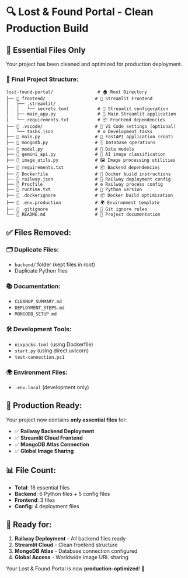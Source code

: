 # 🔍 Lost & Found Portal - Clean Production Build

## 🎯 **Essential Files Only**

Your project has been cleaned and optimized for production deployment.

### 📁 **Final Project Structure:**

```
lost-found-portal/                 # 🏠 Root Directory
├── 📂 frontend/                   # 🎨 Streamlit Frontend
│   ├── .streamlit/
│   │   └── secrets.toml           # 🔐 Streamlit configuration
│   ├── main_app.py                # 🎯 Main Streamlit application
│   └── requirements.txt           # 📦 Frontend dependencies
├── 📂 .vscode/                    # 🔧 VS Code settings (optional)
│   └── tasks.json                 # ⚙️ Development tasks
├── 📄 main.py                     # 🚀 FastAPI application (root)
├── 📄 mongodb.py                  # 🗄️ Database operations
├── 📄 model.py                    # 📝 Data models
├── 📄 gemini_api.py               # 🤖 AI image classification
├── 📄 image_utils.py              # 🖼️ Image processing utilities
├── 📄 requirements.txt            # 📦 Backend dependencies
├── 📄 Dockerfile                  # 🐳 Docker build instructions
├── 📄 railway.json                # 🚂 Railway deployment config
├── 📄 Procfile                    # ⚙️ Railway process config
├── 📄 runtime.txt                 # 🐍 Python version
├── 📄 .dockerignore               # 📦 Docker build optimization
├── 📄 .env.production             # 🌍 Environment template
├── 📄 .gitignore                  # 🚫 Git ignore rules
└── 📄 README.md                   # 📖 Project documentation
```

## ✅ **Files Removed:**

### 🗂️ **Duplicate Files:**
- `backend/` folder (kept files in root)
- Duplicate Python files

### 📚 **Documentation:**
- `CLEANUP_SUMMARY.md`
- `DEPLOYMENT_STEPS.md` 
- `MONGODB_SETUP.md`

### 🛠️ **Development Tools:**
- `nixpacks.toml` (using Dockerfile)
- `start.py` (using direct uvicorn)
- `test-connection.ps1`

### 🌍 **Environment Files:**
- `.env.local` (development only)

## 🚀 **Production Ready:**

Your project now contains **only essential files** for:
- ✅ **Railway Backend Deployment**
- ✅ **Streamlit Cloud Frontend**
- ✅ **MongoDB Atlas Connection**
- ✅ **Global Image Sharing**

## 📊 **File Count:**
- **Total**: 18 essential files
- **Backend**: 6 Python files + 5 config files
- **Frontend**: 3 files
- **Config**: 4 deployment files

## 🎯 **Ready for:**
1. **Railway Deployment** - All backend files ready
2. **Streamlit Cloud** - Clean frontend structure
3. **MongoDB Atlas** - Database connection configured
4. **Global Access** - Worldwide image URL sharing

Your Lost & Found Portal is now **production-optimized**! 🌟
